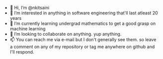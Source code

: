 - 👋 Hi, I’m @nkitsaini
- 👀 I’m interested in anything in software engineering that'll last atleast 20 years
- 🌱 I’m currently learning undergrad mathematics to get a good grasp on machine learning
- 💞️ I’m looking to collaborate on anything. yup anything.
- 📫 You can reach me via e-mail but I don't generally see them. so leave a comment on any of my repository or tag me anywhere on github and I'll respond.

<!---
nkitsaini/nkitsaini is a ✨ special ✨ repository because its `README.md` (this file) appears on your GitHub profile.
You can click the Preview link to take a look at your changes.
--->
